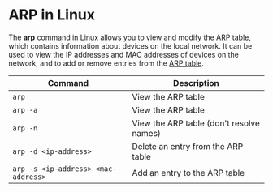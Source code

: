 # ARP in Linux

The **arp** command in Linux allows you to view and modify the [ARP table](../../networking/arp-protocol.md), which contains information about devices on the local network. It can be used to view the IP addresses and MAC addresses of devices on the network, and to add or remove entries from the [ARP table](../../networking/arp-protocol.md).

| Command                             | Description                              |
| ----------------------------------- | ---------------------------------------- |
| `arp`                               | View the ARP table                       |
| `arp -a`                            | View the ARP table                       |
| `arp -n`                            | View the ARP table (don't resolve names) |
| `arp -d <ip-address>`               | Delete an entry from the ARP table       |
| `arp -s <ip-address> <mac-address>` | Add an entry to the ARP table            |
